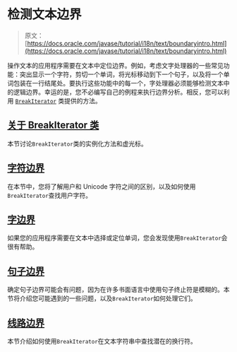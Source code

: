 # 检测文本边界

> 原文： [https://docs.oracle.com/javase/tutorial/i18n/text/boundaryintro.html](https://docs.oracle.com/javase/tutorial/i18n/text/boundaryintro.html)

操作文本的应用程序需要在文本中定位边界。例如，考虑文字处理器的一些常见功能：突出显示一个字符，剪切一个单词，将光标移动到下一个句子，以及将一个单词包装在一行结尾处。要执行这些功能中的每一个，字处理器必须能够检测文本中的逻辑边界。幸运的是，您不必编写自己的例程来执行边界分析。相反，您可以利用 [`BreakIterator`](https://docs.oracle.com/javase/8/docs/api/java/text/BreakIterator.html) 类提供的方法。

## [关于 BreakIterator 类](about.html)

本节讨论`BreakIterator`类的实例化方法和虚光标。

## [字符边界](char.html)

在本节中，您将了解用户和 Unicode 字符之间的区别，以及如何使用`BreakIterator`查找用户字符。

## [字边界](word.html)

如果您的应用程序需要在文本中选择或定位单词，您会发现使用`BreakIterator`会很有帮助。

## [句子边界](sentence.html)

确定句子边界可能会有问题，因为在许多书面语言中使用句子终止符是模糊的。本节将介绍您可能遇到的一些问题，以及`BreakIterator`如何处理它们。

## [线路边界](line.html)

本节介绍如何使用`BreakIterator`在文本字符串中查找潜在的换行符。
